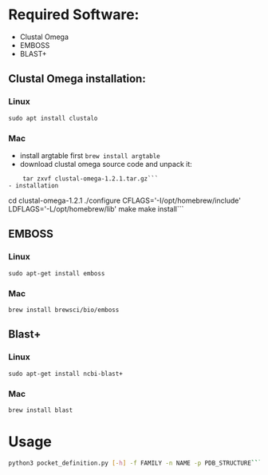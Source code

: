 # Required Software:
 - Clustal Omega
 - EMBOSS
 - BLAST+

 ## Clustal Omega installation:
 ### Linux
 ```sudo apt install clustalo```
 ### Mac
  - install argtable first
  ```brew install argtable```
  - download clustal omega source code and unpack it:
  ```wget -qO- http://www.clustal.org/omega/clustal-omega-1.2.1.tar.gz > clustal-omega-1.2.1.tar.gz
      tar zxvf clustal-omega-1.2.1.tar.gz```
  - installation
  ```
  cd clustal-omega-1.2.1
  ./configure CFLAGS='-I/opt/homebrew/include' LDFLAGS='-L/opt/homebrew/lib'
  make
  make install```

## EMBOSS
### Linux
```sudo apt-get install emboss```
### Mac 
  ```brew install brewsci/bio/emboss```

## Blast+
### Linux
```sudo apt-get install ncbi-blast+```
### Mac
  ```brew install blast```

# Usage
```bash
python3 pocket_definition.py [-h] -f FAMILY -n NAME -p PDB_STRUCTURE```
